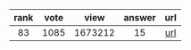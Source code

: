 
| rank | vote | view | answer | url |
|:-:|:-:|:-:|:-:|:-:|
|83|1085|1673212|15| [url](http://stackoverflow.com/questions/402504/how-to-determine-a-python-variables-type) |
